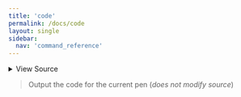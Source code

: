 ```yaml
---
title: 'code'
permalink: /docs/code
layout: single
sidebar:
  nav: 'command_reference'
---
```




<details>
  <summary>View Source</summary>

{% highlight sh %}

!fn --shellpen-private contexts closeAndWriteAll
printf '%s' "${__SHELLPEN_SOURCES_TEXTS[$SHELLPEN_PEN_INDEX]}"
{% endhighlight %}

</details>



> Output the code for the current pen (_does not modify source_)







